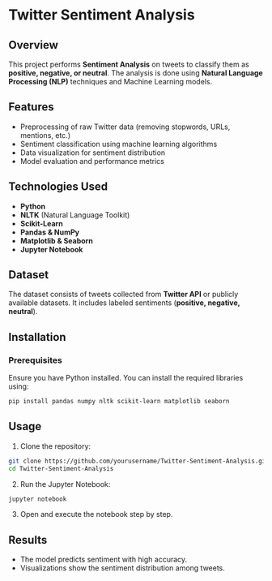 # Twitter Sentiment Analysis

## Overview
This project performs **Sentiment Analysis** on tweets to classify them as **positive, negative, or neutral**. The analysis is done using **Natural Language Processing (NLP)** techniques and Machine Learning models.

## Features
- Preprocessing of raw Twitter data (removing stopwords, URLs, mentions, etc.)
- Sentiment classification using machine learning algorithms
- Data visualization for sentiment distribution
- Model evaluation and performance metrics

## Technologies Used
- **Python**
- **NLTK** (Natural Language Toolkit)
- **Scikit-Learn**
- **Pandas & NumPy**
- **Matplotlib & Seaborn**
- **Jupyter Notebook**

## Dataset
The dataset consists of tweets collected from **Twitter API** or publicly available datasets. It includes labeled sentiments (**positive, negative, neutral**).

## Installation
### Prerequisites
Ensure you have Python installed. You can install the required libraries using:
```sh
pip install pandas numpy nltk scikit-learn matplotlib seaborn
```

## Usage
1. Clone the repository:
```sh
git clone https://github.com/yourusername/Twitter-Sentiment-Analysis.git
cd Twitter-Sentiment-Analysis
```
2. Run the Jupyter Notebook:
```sh
jupyter notebook
```
3. Open and execute the notebook step by step.

## Results
- The model predicts sentiment with high accuracy.
- Visualizations show the sentiment distribution among tweets.



